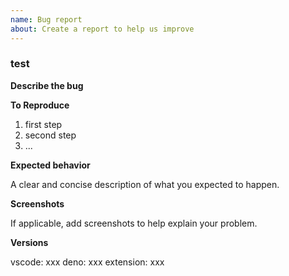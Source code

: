 ```yaml
---
name: Bug report
about: Create a report to help us improve
---
```


### test

**Describe the bug**

**To Reproduce**

1. first step
2. second step
3. ...

**Expected behavior**

A clear and concise description of what you expected to happen.

**Screenshots**

If applicable, add screenshots to help explain your problem.

**Versions**

vscode: xxx deno: xxx extension: xxx
